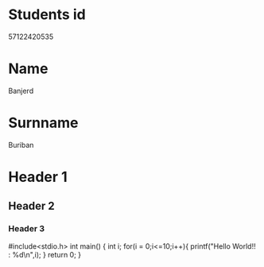 # Students id
57122420535
# Name
Banjerd
# Surnname
Buriban
# Header 1
## Header 2
### Header 3

#include<stdio.h>
int main()
{
int i;
for(i = 0;i<=10;i++){
printf("Hello World!! : %d\n",i);
}
return 0;
}
